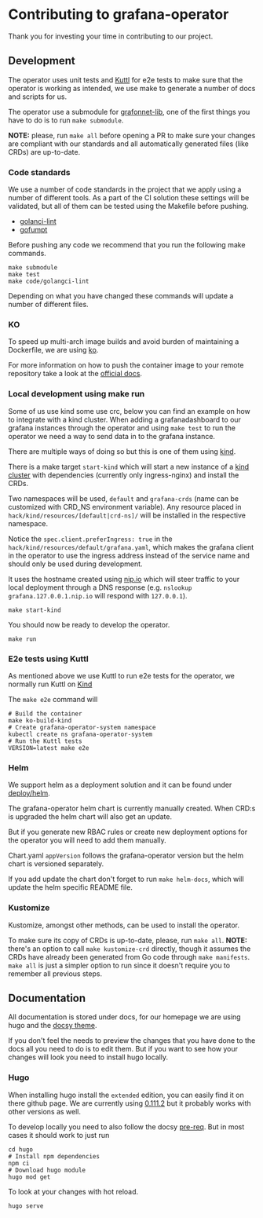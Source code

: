 # Contributing to grafana-operator

Thank you for investing your time in contributing to our project.

## Development

The operator uses unit tests and [Kuttl](https://kuttl.dev/) for e2e tests to make sure that the operator is working as intended, we use make to generate a number of docs and scripts for us.

The operator use a submodule for [grafonnet-lib](https://github.com/grafana/grafonnet-lib),
one of the first things you have to do is to run `make submodule`.

**NOTE:** please, run `make all` before opening a PR to make sure your changes are compliant with our standards and all automatically generated files (like CRDs) are up-to-date.

### Code standards

We use a number of code standards in the project that we apply using a number of different tools.
As a part of the CI solution these settings will be validated, but all of them can be tested using the Makefile before pushing.

- [golanci-lint](https://golangci-lint.run/)
- [gofumpt](https://github.com/mvdan/gofumpt)

Before pushing any code we recommend that you run the following make commands.

```shell
make submodule
make test
make code/golangci-lint
```

Depending on what you have changed these commands will update a number of different files.

### KO

To speed up multi-arch image builds and avoid burden of maintaining a Dockerfile, we are using [ko](https://ko.build/).

For more information on how to push the container image to your remote repository take a look at the [official docs](https://ko.build/get-started/).

### Local development using make run

Some of us use kind some use crc, below you can find an example on how to integrate with a kind cluster.
When adding a grafanadashboard to our grafana instances through the operator and using `make test` to run the operator we need a way to send data in to the grafana instance.

There are multiple ways of doing so but this is one of them using [kind](https://kind.sigs.k8s.io/docs/user/ingress/#create-cluster).

There is a make target `start-kind` which will start a new instance of a
[kind cluster](https://kind.sigs.k8s.io/docs/user/ingress/#create-cluster)
with dependencies (currently only ingress-nginx) and install the CRDs.

Two namespaces will be used, `default` and `grafana-crds` (name can be customized with CRD_NS environment variable).
Any resource placed in `hack/kind/resources/[default|crd-ns]/` will be installed in the respective namespace.

Notice the `spec.client.preferIngress: true` in the `hack/kind/resources/default/grafana.yaml`,
which makes the grafana client in the operator to use the ingress address instead of the service name
and should only be used during development.

It uses the hostname created using [nip.io](https://nip.io/) which will steer traffic to your local deployment
through a DNS response (e.g. `nslookup grafana.127.0.0.1.nip.io` will respond with `127.0.0.1`).

```shell
make start-kind
```

You should now be ready to develop the operator.

```shell
make run
```

### E2e tests using Kuttl

As mentioned above we use Kuttl to run e2e tests for the operator, we normally run Kuttl on [Kind](https://kind.sigs.k8s.io/)

The `make e2e` command will

```shell
# Build the container
make ko-build-kind
# Create grafana-operator-system namespace
kubectl create ns grafana-operator-system
# Run the Kuttl tests
VERSION=latest make e2e
```

### Helm

We support helm as a deployment solution and it can be found under [deploy/helm](deploy/helm/grafana-operator/README.md).

The grafana-operator helm chart is currently manually created.
When CRD:s is upgraded the helm chart will also get an update.

But if you generate new RBAC rules or create new deployment options for the operator you will need to add them manually.

Chart.yaml `appVersion` follows the grafana-operator version but the helm chart is versioned separately.

If you add update the chart don't forget to run `make helm-docs`, which will update the helm specific README file.

### Kustomize

Kustomize, amongst other methods, can be used to install the operator.

To make sure its copy of CRDs is up-to-date, please, run `make all`.
**NOTE:** there's an option to call `make kustomize-crd` directly, though it assumes the CRDs have already been generated from Go code through `make manifests`. `make all` is just a simpler option to run since it doesn't require you to remember all previous steps.

## Documentation

All documentation is stored under docs, for our homepage we are using hugo and the [docsy theme](https://github.com/google/docsy).

If you don't feel the needs to preview the changes that you have done to the docs all you need to do is to edit them.
But if you want to see how your changes will look you need to install hugo locally.

### Hugo

When installing hugo install the `extended` edition, you can easily find it on there github page.
We are currently using [0.111.2](https://github.com/gohugoio/hugo/releases/tag/v0.111.2) but it probably works with other versions as well.

To develop locally you need to also follow the docsy [pre-req](https://github.com/google/docsy#prerequisites).
But in most cases it should work to just run

```shell
cd hugo
# Install npm dependencies
npm ci
# Download hugo module
hugo mod get
```

To look at your changes with hot reload.

```shell
hugo serve
```
